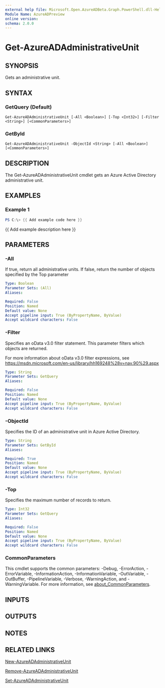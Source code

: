 ```yaml
---
external help file: Microsoft.Open.AzureADBeta.Graph.PowerShell.dll-Help.xml
Module Name: AzureADPreview
online version:
schema: 2.0.0
---
```


# Get-AzureADAdministrativeUnit

## SYNOPSIS
Gets an administrative unit.

## SYNTAX

### GetQuery (Default)
```
Get-AzureADAdministrativeUnit [-All <Boolean>] [-Top <Int32>] [-Filter <String>] [<CommonParameters>]
```

### GetById
```
Get-AzureADAdministrativeUnit -ObjectId <String> [-All <Boolean>] [<CommonParameters>]
```

## DESCRIPTION
The Get-AzureADAdministrativeUnit cmdlet gets an Azure Active Directory administrative unit.

## EXAMPLES

### Example 1
```powershell
PS C:\> {{ Add example code here }}
```

{{ Add example description here }}

## PARAMETERS

### -All
If true, return all administrative units.
If false, return the number of objects specified by the Top parameter

```yaml
Type: Boolean
Parameter Sets: (All)
Aliases:

Required: False
Position: Named
Default value: None
Accept pipeline input: True (ByPropertyName, ByValue)
Accept wildcard characters: False
```

### -Filter
Specifies an oData v3.0 filter statement.
This parameter filters which objects are returned.

For more information about oData v3.0 filter expressions, see https://msdn.microsoft.com/en-us/library/hh169248%28v=nav.90%29.aspx

```yaml
Type: String
Parameter Sets: GetQuery
Aliases:

Required: False
Position: Named
Default value: None
Accept pipeline input: True (ByPropertyName, ByValue)
Accept wildcard characters: False
```

### -ObjectId
Specifies the ID of an administrative unit in Azure Active Directory.

```yaml
Type: String
Parameter Sets: GetById
Aliases:

Required: True
Position: Named
Default value: None
Accept pipeline input: True (ByPropertyName, ByValue)
Accept wildcard characters: False
```

### -Top
Specifies the maximum number of records to return.

```yaml
Type: Int32
Parameter Sets: GetQuery
Aliases:

Required: False
Position: Named
Default value: None
Accept pipeline input: True (ByPropertyName, ByValue)
Accept wildcard characters: False
```

### CommonParameters
This cmdlet supports the common parameters: -Debug, -ErrorAction, -ErrorVariable, -InformationAction, -InformationVariable, -OutVariable, -OutBuffer, -PipelineVariable, -Verbose, -WarningAction, and -WarningVariable. For more information, see [about_CommonParameters](http://go.microsoft.com/fwlink/?LinkID=113216).

## INPUTS

## OUTPUTS

## NOTES

## RELATED LINKS

[New-AzureADAdministrativeUnit]()

[Remove-AzureADAdministrativeUnit]()

[Set-AzureADAdministrativeUnit]()

